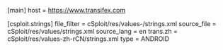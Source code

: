 [main]
host = https://www.transifex.com

[csploit.strings]
file_filter = cSploit/res/values-<lang>/strings.xml
source_file = cSploit/res/values/strings.xml
source_lang = en
trans.zh    = cSploit/res/values-zh-rCN/strings.xml
type = ANDROID

